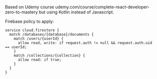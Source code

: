 Based on Udemy course udemy.com/course/complete-react-developer-zero-to-mastery
but using Kotlin instead of Javascript.

Firebase policy to apply:
```
service cloud.firestore {
  match /databases/{database}/documents {
	match /users/{userId} {
      allow read, write: if request.auth != null && request.auth.uid == userId;
    }
	match /collections/{collection} {
      allow read: if true;
    }
  }
}
```